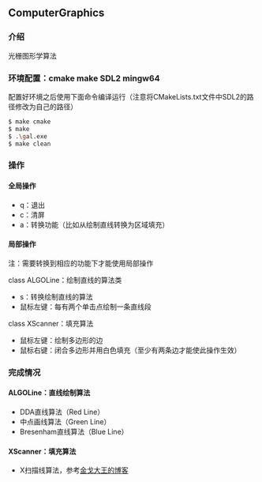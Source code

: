 ## ComputerGraphics

### 介绍

光栅图形学算法  

### 环境配置：cmake make SDL2 mingw64

配置好环境之后使用下面命令编译运行（注意将CMakeLists.txt文件中SDL2的路径修改为自己的路径）  

```bash
$ make cmake
$ make
$ .\gal.exe
$ make clean
```

### 操作

#### 全局操作

+ q：退出    
+ c：清屏  
+ a：转换功能（比如从绘制直线转换为区域填充）  

#### 局部操作

注：需要转换到相应的功能下才能使用局部操作  

class ALGOLine：绘制直线的算法类  

+ s：转换绘制直线的算法  
+ 鼠标左键：每有两个单击点绘制一条直线段  

class XScanner：填充算法
+ 鼠标左键：绘制多边形的边  
+ 鼠标右键：闭合多边形并用白色填充（至少有两条边才能使此操作生效）  


### 完成情况

#### ALGOLine：直线绘制算法

+ DDA直线算法（Red Line）  
+ 中点画线算法（Green Line）  
+ Bresenham直线算法（Blue Line）  

#### XScanner：填充算法  
+ X扫描线算法，参考[金戈大王的博客](https://www.jianshu.com/p/d9be99077c2b)  

